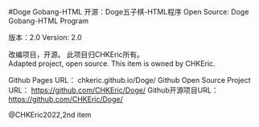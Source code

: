 #Doge Gobang-HTML
开源：Doge五子棋-HTML程序
Open Source: Doge Gobang-HTML Program

版本：2.0
Version: 2.0

改编项目，开源。 此项目归CHKEric所有。         
Adapted project, open source. This item is owned by CHKEric.

Github Pages URL： chkeric.github.io/Doge/
Github Open Source Project URL： https://github.com/CHKEric/Doge/
Github开源项目URL：https://github.com/CHKEric/Doge/

@CHKEric2022,2nd item
